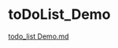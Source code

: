 # toDoList_Demo

[todo_list Demo.md](https://github.com/JYThomas/toDoList_Demo/files/8038708/todo_list.Demo.md)
